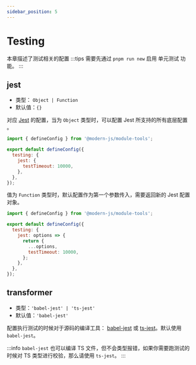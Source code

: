 ```yaml
---
sidebar_position: 5
---
```


# Testing

本章描述了测试相关的配置
:::tips
需要先通过 `pnpm run new` 启用 单元测试 功能。
:::

## jest

- 类型： `Object | Function`
- 默认值：`{}`

对应 [Jest](https://jestjs.io/docs/configuration) 的配置，当为 `Object` 类型时，可以配置 Jest 所支持的所有底层配置 。

```js modern.config.ts
import { defineConfig } from '@modern-js/module-tools';

export default defineConfig({
  testing: {
    jest: {
      testTimeout: 10000,
    },
  },
});
```

值为 `Function` 类型时，默认配置作为第一个参数传入，需要返回新的 Jest 配置对象。

```js modern.config.ts
import { defineConfig } from '@modern-js/module-tools';

export default defineConfig({
  testing: {
    jest: options => {
      return {
        ...options,
        testTimeout: 10000,
      };
    },
  },
});
```

## transformer

- 类型：`'babel-jest' | 'ts-jest'`
- 默认值：`'babel-jest'`

配置执行测试的时候对于源码的编译工具： [babel-jest](https://www.npmjs.com/package/babel-jest) 或 [ts-jest](https://github.com/kulshekhar/ts-jest)。默认使用 `babel-jest`。

:::info
`babel-jest` 也可以编译 TS 文件，但不会类型报错，如果你需要跑测试的时候对 TS 类型进行校验，那么请使用 `ts-jest`。
:::
